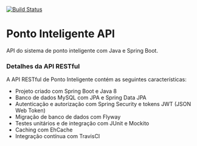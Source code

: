 [![Build Status](https://travis-ci.org/m4t3u2/ponto-inteligente-api.svg?branch=master)](https://travis-ci.org/m4t3u2/ponto-inteligente-api)
# Ponto Inteligente API
API do sistema de ponto inteligente com Java e Spring Boot.
### Detalhes da API RESTful
A API RESTful de Ponto Inteligente contém as seguintes características:  
* Projeto criado com Spring Boot e Java 8
* Banco de dados MySQL com JPA e Spring Data JPA
* Autenticação e autorização com Spring Security e tokens JWT (JSON Web Token)
* Migração de banco de dados com Flyway
* Testes unitários e de integração com JUnit e Mockito
* Caching com EhCache
* Integração contínua com TravisCI